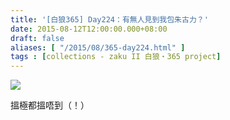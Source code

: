 ```yaml
---
title: '[白狼365] Day224：有無人見到我包朱古力？'
date: 2015-08-12T12:00:00.000+08:00
draft: false
aliases: [ "/2015/08/365-day224.html" ]
tags : [collections - zaku II 白狼・365 project]
---
```


[![](https://farm1.staticflickr.com/340/20301353878_6e0dbb45e1_z.jpg)](https://farm1.staticflickr.com/340/20301353878_6e0dbb45e1_z.jpg)

搵極都搵唔到（！）